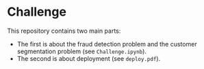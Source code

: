 # Challenge
This repository contains two main parts: 
- The first is about the fraud detection problem and the customer segmentation problem (see `Challenge.ipynb`). 
- The second is about deployment (see `deploy.pdf`).